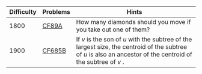 | Difficulty | Problems | Hints |
| -------- | -------- | -------- |
| 1800 | [CF89A](https://codeforces.com/problemset/problem/89/A) | How many diamonds should you move if you take out one of them? |
| 1900 | [CF685B](https://codeforces.com/problemset/problem/685/B) | If $v$ is the son of $u$ with the subtree of the largest size, the centroid of the subtree of $u$ is also an ancestor of the centroid of the subtree of $v$ . |
